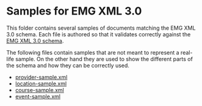 # Samples for EMG XML 3.0
This folder contains several samples of documents matching the EMG XML 3.0 schema. Each file is authored so that it validates correctly against the [EMG XML 3.0 schema](../../schema/3.0/xml-import.xsd).

The following files contain samples that are not meant to represent a real-life sample. On the other hand they are used to show the different parts of the schema and how they can be correctly used.
* [provider-sample.xml](./provider-sample.xml)
* [location-sample.xml](./location-sample.xml)
* [course-sample.xml](./course-sample.xml)
* [event-sample.xml](./event-sample.xml)
